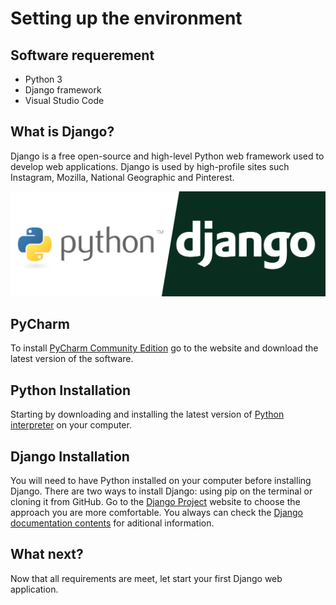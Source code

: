 # Setting up the environment


## Software requerement

- Python 3
- Django framework
- Visual Studio Code

## What is Django?

Django is a free open-source and high-level Python web framework used to develop web applications. 
Django is used by high-profile sites such Instagram, Mozilla, National Geographic and Pinterest.


<!-- IMAGE
Caption: Stages of sound processing
ID: python_django_logo
Alt text: 
Author: 
Attribution: 
Placeholder: TRUE  
--> 

![IMAGE](figures/python-django.png)

<!-- END IMAGE -->

## PyCharm 

To install <a href="https://www.jetbrains.com/pycharm/download/">PyCharm Community Edition</a> go to the website and download the latest version of the software. 


## Python Installation

Starting by downloading and installing the latest version of <a href="https://www.python.org/downloads/">Python interpreter</a> on your computer.

## Django Installation

You will need to have Python installed on your computer before installing Django. There are two ways to install Django: using pip on the terminal or cloning it from GitHub. Go to the <a href="https://www.djangoproject.com/download/">Django Project</a> website to choose the approach you are more comfortable. You always can check the <a href="https://docs.djangoproject.com/en/4.0/contents/">Django documentation contents</a> for aditional information. 

## What next?

Now that all requirements are meet, let start your first Django web application. 
